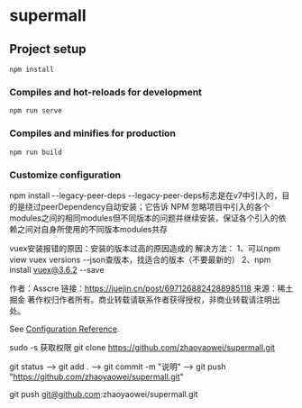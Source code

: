 # supermall

## Project setup

```
npm install
```

### Compiles and hot-reloads for development

```
npm run serve
```

### Compiles and minifies for production

```
npm run build
```

### Customize configuration

npm install --legacy-peer-deps
--legacy-peer-deps标志是在v7中引入的，目的是绕过peerDependency自动安装；它告诉 NPM 忽略项目中引入的各个modules之间的相同modules但不同版本的问题并继续安装，保证各个引入的依赖之间对自身所使用的不同版本modules共存

vuex安装报错的原因：安装的版本过高的原因造成的
解决方法：
1、可以npm view vuex versions --json查版本，找适合的版本（不要最新的）
2、npm install vuex@3.6.2 --save



作者：Asscre
链接：https://juejin.cn/post/6971268824288985118
来源：稀土掘金
著作权归作者所有。商业转载请联系作者获得授权，非商业转载请注明出处。

See [Configuration Reference](https://cli.vuejs.org/config/).

sudo -s 获取权限
git clone https://github.com/zhaoyaowei/supermall.git

git status --> git add . --> git commit -m "说明" --> git push "https://github.com/zhaoyaowei/supermall.git"

git push git@github.com:zhaoyaowei/supermall.git             
